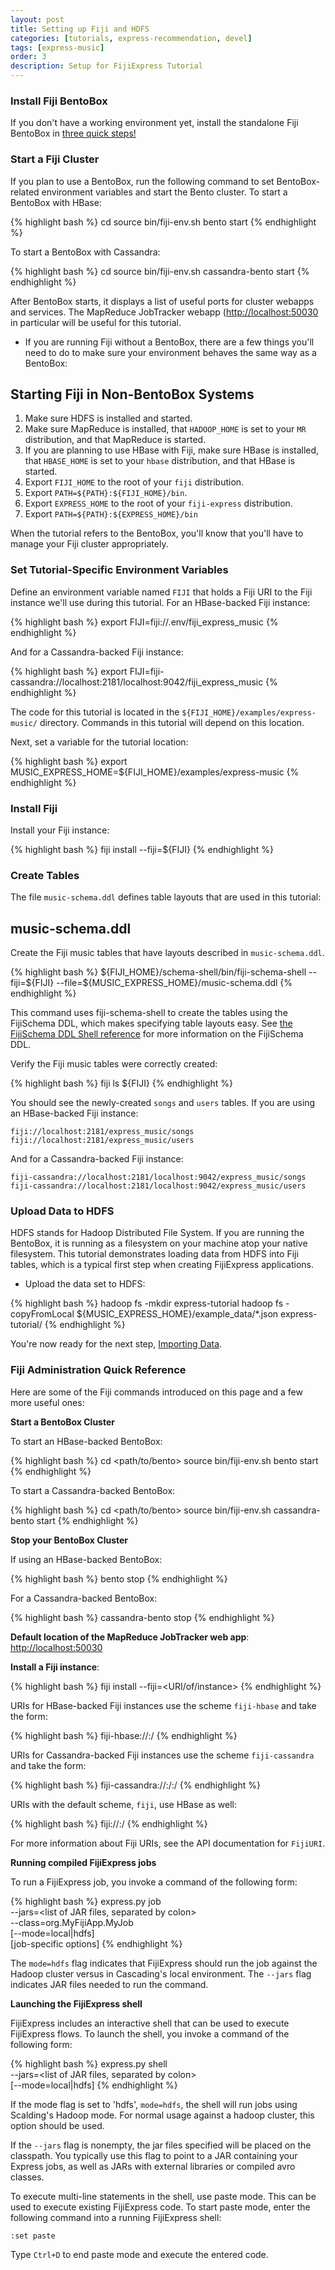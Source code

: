 ```yaml
---
layout: post
title: Setting up Fiji and HDFS
categories: [tutorials, express-recommendation, devel]
tags: [express-music]
order: 3
description: Setup for FijiExpress Tutorial
---
```


### Install Fiji BentoBox

If you don't have a working environment yet, install the standalone Fiji BentoBox in [three quick
steps!](http://www.fiji.org/#tryit)

### Start a Fiji Cluster

If you plan to use a BentoBox, run the following command to set BentoBox-related environment
variables and start the Bento cluster.  To start a BentoBox with HBase:

<div class="userinput">
{% highlight bash %}
cd <path/to/bento>
source bin/fiji-env.sh
bento start
{% endhighlight %}
</div>

To start a BentoBox with Cassandra:

<div class="userinput">
{% highlight bash %}
cd <path/to/bento>
source bin/fiji-env.sh
cassandra-bento start
{% endhighlight %}
</div>

After BentoBox starts, it displays a list of useful ports for cluster webapps and services.  The
MapReduce JobTracker webapp ([http://localhost:50030](http://localhost:50030) in particular will be
useful for this tutorial.


-  If you are running Fiji without a BentoBox, there are a few things you'll need to do to make sure
   your environment behaves the same way as a BentoBox:


<div id="accordion-container">
  <h2 class="accordion-header">Starting Fiji in Non-BentoBox Systems </h2>
  <div class="accordion-content">
<ol>
<li>Make sure HDFS is installed and started.</li>
<li>Make sure MapReduce is installed, that <code>HADOOP_HOME</code> is set to your
	<code>MR</code> distribution, and that MapReduce is started.</li>
<li>If you are planning to use HBase with Fiji, make sure HBase is installed, that
  <code>HBASE_HOME</code> is set to your <code>hbase</code> distribution, and that HBase is
  started.</li>
<li>Export <code>FIJI_HOME</code> to the root of your <code>fiji</code> distribution.</li>
<li>Export <code>PATH=${PATH}:${FIJI_HOME}/bin</code>.</li>
<li>Export <code>EXPRESS_HOME</code> to the root of your <code>fiji-express</code> distribution.</li>
<li>Export <code>PATH=${PATH}:${EXPRESS_HOME}/bin</code></li>
</ol>
  </div>
</div>

When the tutorial refers to the BentoBox, you'll know that you'll have to manage your
Fiji cluster appropriately.

### Set Tutorial-Specific Environment Variables

Define an environment variable named `FIJI` that holds a Fiji URI to the Fiji
instance we'll use during this tutorial.  For an HBase-backed Fiji instance:

<div class="userinput">
{% highlight bash %}
export FIJI=fiji://.env/fiji_express_music
{% endhighlight %}
</div>

And for a Cassandra-backed Fiji instance:

<div class="userinput">
{% highlight bash %}
export FIJI=fiji-cassandra://localhost:2181/localhost:9042/fiji_express_music
{% endhighlight %}
</div>

The code for this tutorial is located in the `${FIJI_HOME}/examples/express-music/` directory.
Commands in this tutorial will depend on this location.

Next, set a variable for the tutorial location:

<div class="userinput">
{% highlight bash %}
export MUSIC_EXPRESS_HOME=${FIJI_HOME}/examples/express-music
{% endhighlight %}
</div>

### Install Fiji

Install your Fiji instance:

<div class="userinput">
{% highlight bash %}
fiji install --fiji=${FIJI}
{% endhighlight %}
</div>

### Create Tables

The file `music-schema.ddl` defines table layouts that are used in this tutorial:
<div id="accordion-container">
  <h2 class="accordion-header"> music-schema.ddl </h2>
  <div class="accordion-content">
    <script src="http://gist-it.appspot.com/github/fijiproject/fiji-express-music/raw/{{site.music_express_devel_branch}}/src/main/resources/org/fiji/express/music/music-schema.ddl"> </script>
  </div>
</div>

Create the Fiji music tables that have layouts described in `music-schema.ddl`.

<div class="userinput">
{% highlight bash %}
${FIJI_HOME}/schema-shell/bin/fiji-schema-shell --fiji=${FIJI} --file=${MUSIC_EXPRESS_HOME}/music-schema.ddl
{% endhighlight %}
</div>

This command uses fiji-schema-shell
to create the tables using the FijiSchema DDL, which makes specifying table layouts easy.
See [the FijiSchema DDL Shell reference]({{site.userguide_schema_devel}}/schema-shell-ddl-ref)
for more information on the FijiSchema DDL.

Verify the Fiji music tables were correctly created:

<div class="userinput">
{% highlight bash %}
fiji ls ${FIJI}
{% endhighlight %}
</div>

You should see the newly-created `songs` and `users` tables.  If you are using an HBase-backed Fiji
instance:

    fiji://localhost:2181/express_music/songs
    fiji://localhost:2181/express_music/users

And for a Cassandra-backed Fiji instance:

    fiji-cassandra://localhost:2181/localhost:9042/express_music/songs
    fiji-cassandra://localhost:2181/localhost:9042/express_music/users

### Upload Data to HDFS

HDFS stands for Hadoop Distributed File System.  If you are running the BentoBox,
it is running as a filesystem on your machine atop your native filesystem.
This tutorial demonstrates loading data from HDFS into Fiji tables, which is a typical
first step when creating FijiExpress applications.

*  Upload the data set to HDFS:

<div class="userinput">
{% highlight bash %}
hadoop fs -mkdir express-tutorial
hadoop fs -copyFromLocal ${MUSIC_EXPRESS_HOME}/example_data/*.json express-tutorial/
{% endhighlight %}
</div>

You're now ready for the next step, [Importing Data](../express-importing-data).

### Fiji Administration Quick Reference

Here are some of the Fiji commands introduced on this page and a few more useful ones:

**Start a BentoBox Cluster**

To start an HBase-backed BentoBox:

{% highlight bash %}
cd <path/to/bento>
source bin/fiji-env.sh
bento start
{% endhighlight %}

To start a Cassandra-backed BentoBox:

{% highlight bash %}
cd <path/to/bento>
source bin/fiji-env.sh
cassandra-bento start
{% endhighlight %}

**Stop your BentoBox Cluster**

If using an HBase-backed BentoBox:

{% highlight bash %}
bento stop
{% endhighlight %}

For a Cassandra-backed BentoBox:

{% highlight bash %}
cassandra-bento stop
{% endhighlight %}

**Default location of the MapReduce JobTracker web app**:
[http://localhost:50030](http://localhost:50030)

**Install a Fiji instance**:

{% highlight bash %}
fiji install --fiji=<URI/of/instance>
{% endhighlight %}

URIs for HBase-backed Fiji instances use the scheme `fiji-hbase` and take the form:

{% highlight bash %}
fiji-hbase://<zookeeper host>:<zookeeper port>/<instance name>
{% endhighlight %}

URIs for Cassandra-backed Fiji instances use the scheme `fiji-cassandra` and take the form:

{% highlight bash %}
fiji-cassandra://<zookeeper host>:<zookeeper port>/<cassandra host>:<cassandra native transport port>/<instance name>
{% endhighlight %}

URIs with the default scheme, `fiji`, use HBase as well:

{% highlight bash %}
fiji://<zookeeper host>:<zookeeper port>/<instance name>
{% endhighlight %}

For more information about Fiji URIs, see the API documentation for `FijiURI`.

**Running compiled FijiExpress jobs**

To run a FijiExpress job, you invoke a command of the following form:

{% highlight bash %}
express.py job \
    --jars=<list of JAR files, separated by colon> \
    --class=org.MyFijiApp.MyJob \
    [--mode=local|hdfs] \
    [job-specific options]
{% endhighlight %}

The `mode=hdfs` flag indicates that FijiExpress should run the job against the Hadoop cluster
versus in Cascading's local environment.  The `--jars` flag indicates JAR files needed
to run the command.

**Launching the FijiExpress shell**

FijiExpress includes an interactive shell that can be used to execute FijiExpress flows. To launch
the shell, you invoke a command of the following form:

{% highlight bash %}
express.py shell \
    --jars=<list of JAR files, separated by colon> \
    [--mode=local|hdfs]
{% endhighlight %}

If the mode flag is set to 'hdfs', `mode=hdfs`, the shell will run jobs using Scalding's Hadoop
mode. For normal usage against a hadoop cluster, this option should be used.

If the `--jars` flag is nonempty, the jar files specified will be placed on the classpath.  You
typically use this flag to point to a JAR containing your Express jobs, as well as JARs with
external libraries or compiled avro classes.

To execute multi-line statements in the shell, use paste mode. This can be used to execute existing
FijiExpress code. To start paste mode, enter the following command into a running FijiExpress shell:

    :set paste

Type `Ctrl+D` to end paste mode and execute the entered code.
